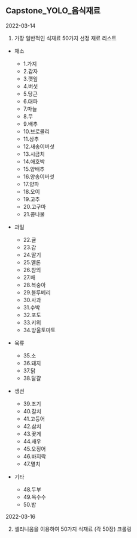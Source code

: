 ## Capstone_YOLO_음식재료 
2022-03-14

1. 가장 일반적인 식재료 50가지 선정
재료 리스트

* 채소
    - 1.가지
    - 2.감자
    - 3.깻잎
    - 4.버섯
    - 5.당근
    - 6.대파
    - 7.마늘
    - 8.무
    - 9.배추
    - 10.브로콜리
    - 11.상추
    - 12.새송이버섯
    - 13.시금치
    - 14.애호박
    - 15.양배추
    - 16.양송이버섯
    - 17.양파
    - 18.오이
    - 19.고추
    - 20.고구마
    - 21.콩나물
* 과일
    - 22.귤
    - 23.감
    - 24.딸기
    - 25.멜론
    - 26.참외
    - 27.배
    - 28.복숭아
    - 29.블루베리
    - 30.사과
    - 31.수박
    - 32.포도
    - 33.키위
    - 34.방울토마토
* 육류
    - 35.소
    - 36.돼지
    - 37.닭
    - 38.달걀

* 생선
    - 39.조기
    - 40.갈치
    - 41.고등어
    - 42.삼치
    - 43.꽃게
    - 44.새우
    - 45.오징어
    - 46.바지락
    - 47.멸치

* 기타 

    - 48.두부 
    - 49.옥수수 
    - 50.밥

2022-03-16

2. 셀리니움을 이용하여 50가지 식재료 (각 50장) 크롤링

